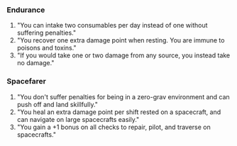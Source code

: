 ### Endurance
1. "You can intake two consumables per day instead of one without suffering penalties."
2. "You recover one extra damage point when resting. You are immune to poisons and toxins."
3. "If you would take one or two damage from any source, you instead take no damage."
### Spacefarer
1. "You don't suffer penalties for being in a zero-grav environment and can push off and land skillfully."
2. "You heal an extra damage point per shift rested on a spacecraft, and can navigate on large spacecrafts easily."
3. "You gain a +1 bonus on all checks to repair, pilot, and traverse on spacecrafts."
